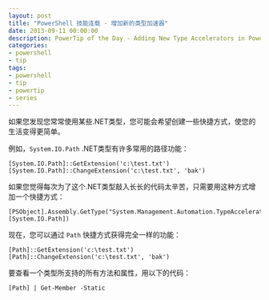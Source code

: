 ```yaml
---
layout: post
title: "PowerShell 技能连载 - 增加新的类型加速器"
date: 2013-09-11 00:00:00
description: PowerTip of the Day - Adding New Type Accelerators in Powershell
categories:
- powershell
- tip
tags:
- powershell
- tip
- powertip
- series
---
```

如果您发现您常常使用某些.NET类型，您可能会希望创建一些快捷方式，使您的生活变得更简单。

例如，`System.IO.Path` .NET类型有许多常用的路径功能：

	[System.IO.Path]::GetExtension('c:\test.txt')
	[System.IO.Path]::ChangeExtension('c:\test.txt', 'bak')

如果您觉得每次为了这个.NET类型敲入长长的代码太辛苦，只需要用这种方式增加一个快捷方式：

	[PSObject].Assembly.GetType("System.Management.Automation.TypeAccelerators")::Add('Path', [System.IO.Path])

现在，您可以通过 `Path` 快捷方式获得完全一样的功能：

	[Path]::GetExtension('c:\test.txt')
	[Path]::ChangeExtension('c:\test.txt', 'bak')

要查看一个类型所支持的所有方法和属性，用以下的代码：

	[Path] | Get-Member -Static


<!--本文国际来源：[Adding New Type Accelerators in Powershell](http://community.idera.com/powershell/powertips/b/tips/posts/adding-new-type-accelerators-in-powershell)-->
